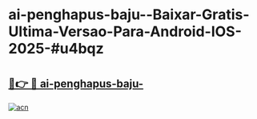 # ai-penghapus-baju--Baixar-Gratis-Ultima-Versao-Para-Android-IOS-2025-#u4bqz

# <h2><a href="https://ainizakaria.my?title=ai-penghapus-baju-&ref=25M">🔗👉 🔴 ai-penghapus-baju-</a></h2>

[![acn](https://github.com/user-attachments/assets/0f9c940e-d8b0-45ae-aac7-cd30a18b3e1c)](https://ainizakaria.my?title=ai-penghapus-baju-&ref=25M)

